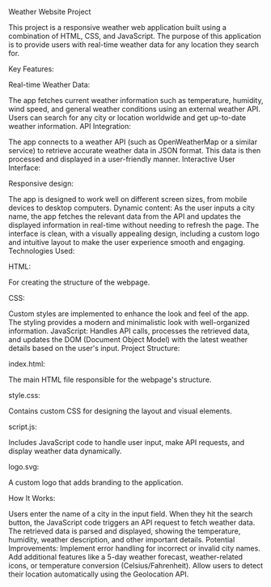 Weather Website Project

This project is a responsive weather web application built using a combination of HTML, CSS, and JavaScript. The purpose of this application is to provide users with real-time weather data for any location they search for.

Key Features:

Real-time Weather Data:

The app fetches current weather information such as temperature, humidity, wind speed, and general weather conditions using an external weather API.
Users can search for any city or location worldwide and get up-to-date weather information.
API Integration:

The app connects to a weather API (such as OpenWeatherMap or a similar service) to retrieve accurate weather data in JSON format. This data is then processed and displayed in a user-friendly manner.
Interactive User Interface:

Responsive design:

The app is designed to work well on different screen sizes, from mobile devices to desktop computers.
Dynamic content: As the user inputs a city name, the app fetches the relevant data from the API and updates the displayed information in real-time without needing to refresh the page.
The interface is clean, with a visually appealing design, including a custom logo and intuitive layout to make the user experience smooth and engaging.
Technologies Used:

HTML:

For creating the structure of the webpage.

CSS:

Custom styles are implemented to enhance the look and feel of the app. The styling provides a modern and minimalistic look with well-organized information.
JavaScript: Handles API calls, processes the retrieved data, and updates the DOM (Document Object Model) with the latest weather details based on the user's input.
Project Structure:

index.html:

The main HTML file responsible for the webpage's structure.

style.css:

Contains custom CSS for designing the layout and visual elements.

script.js:

Includes JavaScript code to handle user input, make API requests, and display weather data dynamically.

logo.svg:

A custom logo that adds branding to the application.

How It Works:


Users enter the name of a city in the input field.
When they hit the search button, the JavaScript code triggers an API request to fetch weather data.
The retrieved data is parsed and displayed, showing the temperature, humidity, weather description, and other important details.
Potential Improvements:
Implement error handling for incorrect or invalid city names.
Add additional features like a 5-day weather forecast, weather-related icons, or temperature conversion (Celsius/Fahrenheit).
Allow users to detect their location automatically using the Geolocation API.

